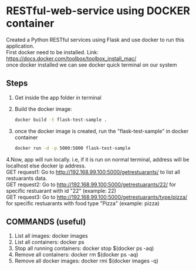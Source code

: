 # RESTful-web-service using DOCKER container

Created a Python RESTful services using Flask and use docker to run this application.                              
First docker need to be installed. Link: https://docs.docker.com/toolbox/toolbox_install_mac/                  
once docker installed we can see docker quick terminal on our system

## Steps
1. Get inside the app folder in terminal                          
2. Build the docker image:                                           

      ```bash
      docker build -t flask-test-sample .
      ```
3. once the docker image is created, run the "flask-test-sample" in docker container                                                            
      ```bash
      docker run -d -p 5000:5000 flask-test-sample
      ```
4.Now, app will run locally. i.e, if it is run on normal terminal, address will be localhost else docker ip address.                   
  GET request1: Go to http://192.168.99.100:5000/getrestuarants/  to list all restuarants data.                               
  GET request2: Go to http://192.168.99.100:5000/getrestuarants/22/ for specific restuarant with id "22" (example: 22)         
  GET request3: Go to http://192.168.99.100:5000/getrestuarants/type/pizza/ for specific restuarants with food type "Pizza" (example: pizza)            
  
## COMMANDS (useful)
1. List all images: docker images
2. List all containers: docker ps
3. Stop all running containers: docker stop $(docker ps -aq)
4. Remove all containers: docker rm $(docker ps -aq)                    
5. Remove all docker images: docker rmi $(docker images -q)

  
